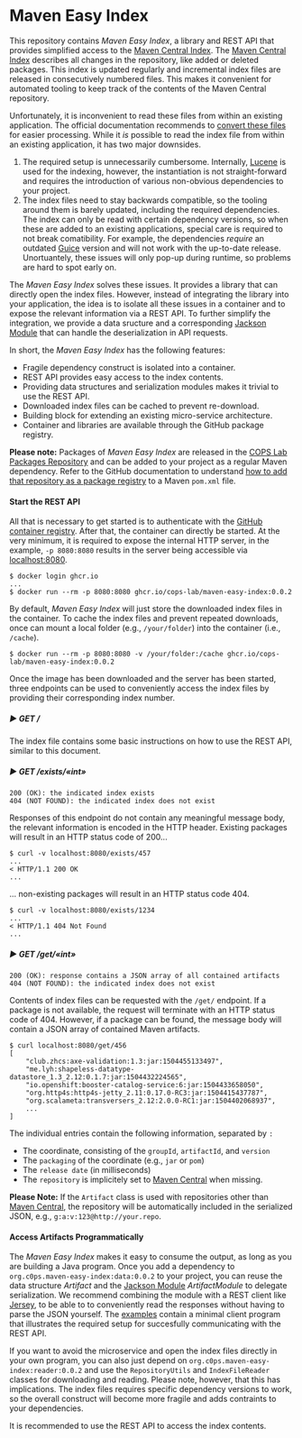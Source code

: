 # Maven Easy Index

This repository contains *Maven Easy Index*, a library and REST API that provides simplified access to the [Maven Central Index][index].
The [Maven Central Index][index] describes all changes in the repository, like added or deleted packages.
This index is updated regularly and incremental index files are released in consecutively numbered files.
This makes it convenient for automated tooling to keep track of the contents of the Maven Central repository.

Unfortunately, it is inconvenient to read these files from within an existing application.
The official documentation recommends to [convert these files][index-read] for easier processing.
While it *is* possible to read the index file from within an existing application, it has two major downsides.
1) The required setup is unnecessarily cumbersome.
Internally, [Lucene][lucene] is used for the indexing, however, the instantiation is not straight-forward and requires the introduction of various non-obvious dependencies to your project.
2) The index files need to stay backwards compatible, so the tooling around them is barely updated, including the required dependencies.
The index can only be read with certain dependency versions, so when these are added to an existing applications, special care is required to not break comatibility.
For example, the dependencies *require* an outdated [Guice][guice] version and will not work with the up-to-date release.
Unortuantely, these issues will only pop-up during runtime, so problems are hard to spot early on.

The *Maven Easy Index* solves these issues.
It provides a library that can directly open the index files.
However, instead of integrating the library into your application, the idea is to isolate all these issues in a container and to expose the relevant information via a REST API.
To further simplify the integration, we provide a data sructure and a corresponding [Jackson Module][jackson] that can handle the deserialization in API requests.

In short, the *Maven Easy Index* has the following features:

- Fragile dependency construct is isolated into a container.
- REST API provides easy access to the index contents.
- Providing data structures and serialization modules makes it trivial to use the REST API.
- Downloaded index files can be cached to prevent re-download.
- Building block for extending an existing micro-service architecture.
- Container and libraries are available through the GitHub package registry.


[central]: https://repo1.maven.org/maven2/
[index]: https://repo1.maven.org/maven2/.index/
[index-read]: https://maven.apache.org/repository/central-index.html
[guice]: https://github.com/google/guice
[jackson]: https://github.com/FasterXML/jackson
[jersey]: https://eclipse-ee4j.github.io/jersey/
[ghcr]: https://ghcr.io/
[lucene]: https://lucene.apache.org/

**Please note:** Packages of *Maven Easy Index* are released in the [COPS Lab Packages Repository](https://github.com/cops-lab/packages) and can be added to your project as a regular Maven dependency. Refer to the GitHub documentation to understand [how to add that repository as a package registry](https://docs.github.com/en/packages/working-with-a-github-packages-registry/working-with-the-apache-maven-registry) to a Maven `pom.xml` file.

#### Start the REST API

All that is necessary to get started is to authenticate with the [GitHub container registry][ghcr].
After that, the container can directly be started.
At the very minimum, it is required to expose the internal HTTP server, in the example, `-p 8080:8080` results in the server being accessible via [localhost:8080](http://localhost:8080/).

    $ docker login ghcr.io
    ...
    $ docker run --rm -p 8080:8080 ghcr.io/cops-lab/maven-easy-index:0.0.2

By default, *Maven Easy Index* will just store the downloaded index files in the container.
To cache the index files and prevent repeated downloads, once can mount a local folder (e.g., `/your/folder`) into the container (i.e., `/cache`).

    $ docker run --rm -p 8080:8080 -v /your/folder:/cache ghcr.io/cops-lab/maven-easy-index:0.0.2

Once the image has been downloaded and the server has been started, three endpoints can be used to conveniently access the index files by providing their corresponding index number.

##### :arrow_forward: GET /

The index file contains some basic instructions on how to use the REST API, similar to this document.


##### :arrow_forward: GET /exists/«int»

    200 (OK): the indicated index exists
    404 (NOT FOUND): the indicated index does not exist

Responses of this endpoint do not contain any meaningful message body, the relevant information is encoded in the HTTP header.
Existing packages will result in an HTTP status code of 200...

    $ curl -v localhost:8080/exists/457
    ...
    < HTTP/1.1 200 OK
    ...

... non-existing packages will result in an HTTP status code 404.

    $ curl -v localhost:8080/exists/1234
    ...
    < HTTP/1.1 404 Not Found
    ...

##### :arrow_forward: GET /get/«int»

    200 (OK): response contains a JSON array of all contained artifacts
    404 (NOT FOUND): the indicated index does not exist

Contents of index files can be requested with the `/get/` endpoint.
If a package is not available, the request will terminate with an HTTP status code of 404.
However, if a package can be found, the message body will contain a JSON array of contained Maven artifacts.

    $ curl localhost:8080/get/456
    [
        "club.zhcs:axe-validation:1.3:jar:1504455133497",
        "me.lyh:shapeless-datatype-datastore_1.3_2.12:0.1.7:jar:1504432224565",
        "io.openshift:booster-catalog-service:6:jar:1504433658050",
        "org.http4s:http4s-jetty_2.11:0.17.0-RC3:jar:1504415437787",
        "org.scalameta:transversers_2.12:2.0.0-RC1:jar:1504402068937",
        ...
    ]

The individual entries contain the following information, separated by `:`

- The coordinate, consisting of the `groupId`, `artifactId`, and `version`
- The `packaging` of the coordinate (e.g., `jar` or `pom`)
- The `release date` (in milliseconds)
- The `repository` is implicitely set to [Maven Central][central] when missing.

**Please Note:** If the `Artifact` class is used with repositories other than [Maven Central][central], the repository will be automatically included in the serialized JSON, e.g., `g:a:v:123@http://your.repo`.


#### Access Artifacts Programmatically

The *Maven Easy Index* makes it easy to consume the output, as long as you are building a Java program.
Once you add a dependency to `org.c0ps.maven-easy-index:data:0.0.2` to your project, you can reuse the data structure *Artifact* and the [Jackson Module][jackson] *ArtifactModule* to delegate serialization.
We recommend combining the module with a REST client like [Jersey][jersey], to be able to to conveniently read the responses without having to parse the JSON yourself.
The [examples](./examples/) contain a minimal client program that illustrates the required setup for succesfully communicating with the REST API.

If you want to avoid the microservice and open the index files directly in your own program, you can also just depend on `org.c0ps.maven-easy-index:reader:0.0.2` and use the  `RepositoryUtils` and `IndexFileReader` classes for downloading and reading.
Please note, however, that this has implications.
The index files requires specific dependency versions to work, so the overall construct will become more fragile and adds contraints to your dependencies.

It is recommended to use the REST API to access the index contents.




